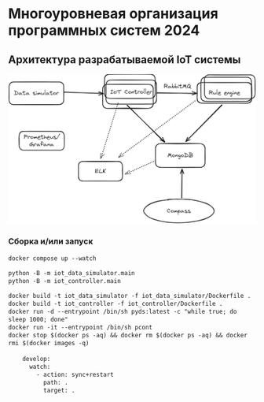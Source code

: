 # Многоуровневая организация программных систем 2024
## Архитектура разрабатываемой IoT системы
![Архитектура системы](architecture.png)


### Сборка и/или запуск
```
docker compose up --watch
```
```
python -B -m iot_data_simulator.main
python -B -m iot_controller.main
```
```
docker build -t iot_data_simulator -f iot_data_simulator/Dockerfile .
docker build -t iot_controller -f iot_controller/Dockerfile .
docker run -d --entrypoint /bin/sh pyds:latest -c "while true; do sleep 1000; done"
docker run -it --entrypoint /bin/sh pcont
docker stop $(docker ps -aq) && docker rm $(docker ps -aq) && docker rmi $(docker images -q)

    develop:
      watch:
        - action: sync+restart
          path: .
          target: .
```
